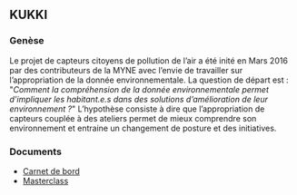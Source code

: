 ## KUKKI

### Genèse 

Le projet de capteurs citoyens de pollution de l’air a été inité en Mars 2016 par des contributeurs de la MYNE avec l’envie de travailler sur l’appropriation de la donnée environnementale. La question de départ est : "*Comment la compréhension de la donnée environnementale permet d’impliquer les habitant.e.s dans des solutions d’amélioration de leur environnement ?*" L’hypothèse consiste à dire que l’appropriation de capteurs couplée à des ateliers permet de mieux comprendre son environnement et entraine un changement de posture et des initiatives.

### Documents

* [Carnet de bord](https://pad.lamyne.org/s/ByoigRoH-)
* [Masterclass](https://pad.lamyne.org/s/BkVyZ4RNf)
